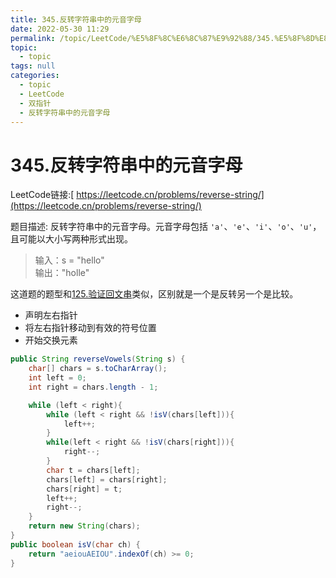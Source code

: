 ```yaml
---
title: 345.反转字符串中的元音字母
date: 2022-05-30 11:29
permalink: /topic/LeetCode/%E5%8F%8C%E6%8C%87%E9%92%88/345.%E5%8F%8D%E8%BD%AC%E5%AD%97%E7%AC%A6%E4%B8%B2%E4%B8%AD%E7%9A%84%E5%85%83%E9%9F%B3%E5%AD%97%E6%AF%8D
topic: 
  - topic
tags: null
categories: 
  - topic
  - LeetCode
  - 双指针
  - 反转字符串中的元音字母
---
```

# 345.反转字符串中的元音字母

LeetCode链接:[ https://leetcode.cn/problems/reverse-string/](https://leetcode.cn/problems/reverse-string/)

题目描述: 反转字符串中的元音字母。元音字母包括 `'a'`、`'e'`、`'i'`、`'o'`、`'u'`，且可能以大小写两种形式出现。

> 输入：s = "hello"  
> 输出："holle"

这道题的题型和[125.验证回文串](../125.验证回文串)类似，区别就是一个是反转另一个是比较。

* 声明左右指针
* 将左右指针移动到有效的符号位置
* 开始交换元素

```java
public String reverseVowels(String s) {
    char[] chars = s.toCharArray();
    int left = 0;
    int right = chars.length - 1;

    while (left < right){
        while (left < right && !isV(chars[left])){
            left++;
        }
        while(left < right && !isV(chars[right])){
            right--;
        }
        char t = chars[left];
        chars[left] = chars[right];
        chars[right] = t;
        left++;
        right--;
    }
    return new String(chars);
}
public boolean isV(char ch) {
    return "aeiouAEIOU".indexOf(ch) >= 0;
}
```
